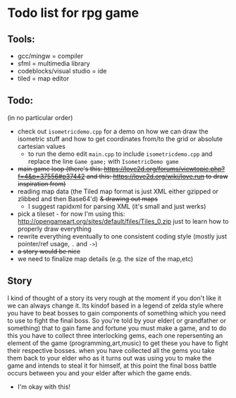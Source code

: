 Todo list for rpg game
=================

Tools:
--------
* gcc/mingw = compiler
* sfml = multimedia library
* codeblocks/visual studio = ide
* tiled = map editor

Todo:
--------
(in no particular order)
- check out `isometricdemo.cpp` for a demo on how we can draw the isometric stuff and how to get coordinates from/to the grid or absolute cartesian values
  - to run the demo edit `main.cpp` to include `isometricdemo.cpp` and replace the line `Game game;` with `IsometricDemo game`
- ~~main game loop (there's this: https://love2d.org/forums/viewtopic.php?f=4&p=37556#p37442 and this: https://love2d.org/wiki/love.run to draw inspiration from)~~
- reading map data (the Tiled map format is just XML either gzipped or zlibbed and then Base64'd) ~~& drawing out maps~~
  - I suggest rapidxml for parsing XML (it's small and just werks)
- pick a tileset - for now I'm using this: http://opengameart.org/sites/default/files/Tiles_0.zip just to learn how to properly draw everything
- rewrite everything eventually to one consistent coding style (mostly just pointer/ref usage, `.` and `->`)
- ~~a story would be nice~~
- we need to finalize map details (e.g. the size of the map,etc)

Story
------
I kind of thought of a story its very rough at the moment if you don't like it we can always change it.
Its kindof based in a legend of zelda style where you have to beat bosses to gain components of something
which you need to use to fight the final boss. So you're told by your elder( or grandfather or something)
that to gain fame and fortune you must make a game, and to do this you have to collect three interlocking 
gems, each one repersenting an element of the game (programming,art,music) to get these you have to fight
their respective bosses. when you have collected all the gems you take them back to your elder who as it 
turns out was using you to make the game and intends to steal it for himself, at this point the final boss 
battle occurs between you and your elder after which the game ends.
- I'm okay with this!
